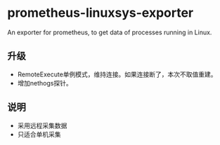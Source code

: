 # prometheus-linuxsys-exporter
An exporter for prometheus, to get data of processes running in Linux.

## 升级
- RemoteExecute单例模式，维持连接。如果连接断了，本次不取值重建。
- 增加nethogs探针。

## 说明
- 采用远程采集数据
- 只适合单机采集
